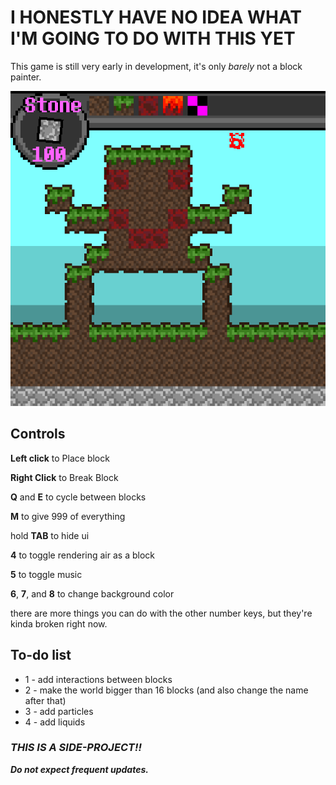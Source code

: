 # I HONESTLY HAVE NO IDEA WHAT I'M GOING TO DO WITH THIS YET

This game is still very early in development, it's only *barely* not a block painter.

![game screenshot](Readmeassets/gamescreenshot_v1.2.png "game screenshot")

## Controls

**Left click** to Place block

**Right Click** to Break Block

**Q** and **E** to cycle between blocks

**M** to give 999 of everything

hold **TAB** to hide ui

**4** to toggle rendering air as a block

**5** to toggle music

**6**, **7**, and **8** to change background color

there are more things you can do with the other number keys, but they're kinda broken right now.

## To-do list

* 1 - add interactions between blocks
* 2 - make the world bigger than 16 blocks (and also change the name after that)
* 3 - add particles
* 4 - add liquids


### ***THIS IS A SIDE-PROJECT!!***

***Do not expect frequent updates.***
